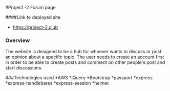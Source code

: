 #Project -2 Forum page

####Link to deployed site

- https://project-2.club

### Overview

The website is designed to be a hub for whoever wants to discuss or post an opinion about a specific topic.
The user needs to create an account first in order to be able to create posts and comment on other people's post and start discussions.

###Technologies used
*AWS
*jQuery
*Bootstrap
*passport
*express
*express-handlebares
*express-session
*helmet
